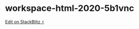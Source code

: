 # workspace-html-2020-5b1vnc

[Edit on StackBlitz ⚡️](https://stackblitz.com/edit/workspace-html-2020-5b1vnc)